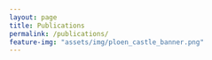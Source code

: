 ```yaml
---
layout: page
title: Publications
permalink: /publications/
feature-img: "assets/img/ploen_castle_banner.png"
---
```


<script src="https://bibbase.org/show?bib=https://molsysevol.github.io/Publications.bib&jsonp=1&theme=simple&owner=none"></script>
 
